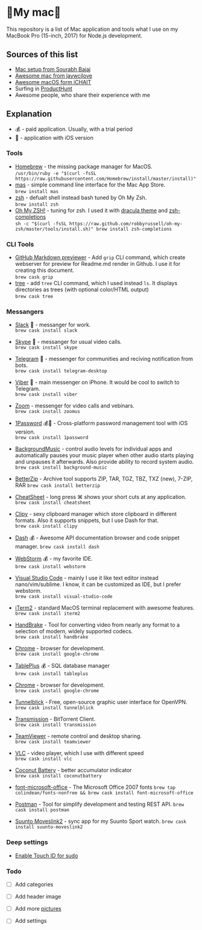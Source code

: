 # My mac

This repository is a list of Mac application and tools what I use on my MacBook Pro (15-inch, 2017) for Node.js development.

## Sources of this list
- [Mac setup from Sourabh Bajaj](http://sourabhbajaj.com/mac-setup/)
- [Awesome mac from jaywcjlove](https://github.com/jaywcjlove/awesome-mac)
- [Awesome macOS form iCHAIT](https://github.com/iCHAIT/awesome-macOS)
- Surfing in [ProductHunt](https://www.producthunt.com)
- Awesome people, who share their experience with me

## Explanation
- 💰 - paid application. Usually, with a trial period
- 📱 - application with iOS version

### Tools
- [Homebrew](https://brew.sh/) - the missing package manager for MacOS.<br/>
`/usr/bin/ruby -e "$(curl -fsSL https://raw.githubusercontent.com/Homebrew/install/master/install)"`
- [mas](https://github.com/mas-cli/mas) - simple command line interface for the Mac App Store.<br/>
`brew install mas`
- [zsh](https://www.zsh.org/) - defualt shell instead bash tuned by Oh My Zsh.<br/>
`brew install zsh`
- [Oh My ZSH!](http://ohmyz.sh) - tuning for zsh. I used it with [dracula theme](https://draculatheme.com/zsh/) and [zsh-completions](https://github.com/zsh-users/zsh-completions)<br/>
`sh -c "$(curl -fsSL https://raw.github.com/robbyrussell/oh-my-zsh/master/tools/install.sh)"
brew install zsh-completions
`

### CLI Tools
- [GitHub Markdown previewer](https://github.com/joeyespo/grip) - Add `grip` CLI command, which create webserver for preview for Readme.md render in Github. I use it for creating this document.<br/>
`brew cask grip`
- [tree](http://mama.indstate.edu/users/ice/tree/) - add `tree` CLI command, which I used instead `ls`. It displays directories as trees (with optional color/HTML output)<br/>
`brew cask tree`

### Messangers
- [Slack](https://slack.com/) 📱 - messanger for work. <br/>
`brew cask install slack`
- [Skype](https://www.skype.com/) 📱 - messanger for usual video calls. <br/>
`brew cask install skype`
- [Telegram](https://desktop.telegram.org/) 📱 - messenger for communities and reciving notification from bots.<br/>
`brew cask install telegram-desktop`
- [Viber](https://www.viber.com/) 📱 - main messenger on iPhone. It would be cool to switch to Telegram.<br/>
`brew cask install viber`
- [Zoom](https://zoom.us/) - messenger for video calls and vebinars.<br/>
`brew cask install zoomus`

- [1Password](https://1password.com/) 💰📱 - Cross-platform password management tool with iOS version.<br/>
`brew cask install 1password`
- [BackgroundMusic](https://github.com/kyleneideck/BackgroundMusic) - control audio levels for individual apps and automatically pauses your music player when other audio starts playing and unpauses it afterwards. Also provide ability to record system audio.<br/>
`brew cask install background-music`
- [BetterZip](https://macitbetter.com/) - Archive tool supports ZIP, TAR, TGZ, TBZ, TXZ (new), 7-ZIP, RAR
`brew cask install betterzip`
- [CheatSheet](https://www.cheatsheetapp.com/CheatSheet/) - long press ⌘ shows your short cuts at any application. <br/>
`brew cask install cheatsheet`
- [Clipy](https://clipy-app.com) - sexy clipboard manager which store clipboard in different formats. Also it supports snippets, but I use Dash for that.<br/>
`brew cask install clipy`
- [Dash](https://kapeli.com/dash) 💰 - Awesome API documentation browser and code snippet manager.
`brew cask install dash`
- [WebStorm](http://www.jetbrains.com/webstorm/) 💰 - my favorite IDE.<br/>
`brew cask install webstorm`
- [Visual Studio Code](https://code.visualstudio.com/) - mainly I use it like text editor instead nano/vim/sublime. I know, it can be customized as IDE, but I prefer webstorm.<br/>
`brew cask install visual-studio-code`
- [iTerm2](http://www.iterm2.com/) - standard MacOS terminal replacement with awesome features.<br/>
`brew cask install iterm2`
- [HandBrake](https://handbrake.fr/) - Tool for converting video from nearly any format to a selection of modern, widely supported codecs.<br/>
`brew cask install handbrake`
- [Chrome](https://www.google.ru/chrome/index.html) - browser for development.<br/>
`brew cask install google-chrome`
- [TablePlus](https://tableplus.io/) 💰 - SQL database manager<br/>
`brew cask install tableplus`
- [Chrome](https://www.google.ru/chrome/index.html) - browser for development.<br/>
`brew cask install google-chrome`
- [Tunnelblick](https://tunnelblick.net/downloads.html) - Free, open-source graphic user interface for OpenVPN.<br/>
`brew cask install tunnelblick`
- [Transmission](https://www.transmissionbt.com/) - BitTorrent Client.<br/>
`brew cask install transmission`
- [TeamViewer](https://www.teamviewer.com/en) - remote control and desktop sharing.<br/>
`brew cask install teamviewer`
- [VLC](http://www.videolan.org/index.html) - video player, which I use with different speed <br/>
`brew cask install vlc`
- [Coconut Battery](https://www.coconut-flavour.com/coconutbattery/) - better accumulator indicator <br/>
`brew cask install coconutbattery`
- [font-microsoft-office](https://github.com/colindean/homebrew-fonts-nonfree) - The Microsoft Office 2007 fonts
`brew tap colindean/fonts-nonfree && brew cask install font-microsoft-office`
- [Postman](https://www.getpostman.com/) - Tool for simplify development and testing REST API.
`brew cask install postman`
- [Suunto Moveslink2](http://www.movescount.com/connect?os=mac) - sync app for my Suunto Sport watch.
`brew cask install suunto-moveslink2`

### Deep settings
- [Enable Touch ID for sudo](https://medium.com/@jalalazimi/how-to-enable-touch-id-for-sudo-on-macbook-pro-46272ac3e2df)

### Todo
- [ ] Add categories
- [ ] Add header image
- [ ] Add more [pictures](https://gist.github.com/rxaviers/7360908)
- [ ] Add settings

